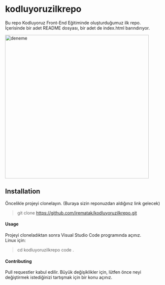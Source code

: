 # kodluyoruzilkrepo
Bu repo Kodluyoruz Front-End Eğitiminde oluşturduğumuz ilk repo. İçerisinde bir adet README dosyası, bir adet de index.html barındırıyor.

<img width="466" alt="deneme" src="https://user-images.githubusercontent.com/75726319/210863190-5c14b047-c51f-42f0-adbe-01a29f0f3c42.PNG">

## Installation 

Öncelikle projeyi clonelayın. (Buraya sizin reponuzdan aldığınız link gelecek)  

> git clone https://github.com/irematak/kodluyoruzilkrepo.git

#### Usage

Projeyi cloneladıktan sonra Visual Studio Code programında açınız.    
Linux için:   
> cd kodluyoruzilkrepo code .

#### Contributing

Pull requestler kabul edilir. Büyük değişiklikler için, lütfen önce neyi değiştirmek istediğinizi tartışmak için bir konu açınız.

